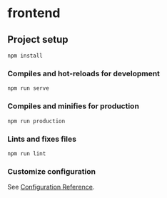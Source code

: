 # frontend

## Project setup
```
npm install
```

### Compiles and hot-reloads for development
```
npm run serve
```

### Compiles and minifies for production
```
npm run production
```

### Lints and fixes files
```
npm run lint
```

### Customize configuration
See [Configuration Reference](https://cli.vuejs.org/config/).
